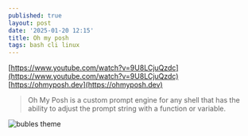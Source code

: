 ```yaml
---
published: true
layout: post
date: '2025-01-20 12:15'
title: Oh my posh
tags: bash cli linux 
---
```

[https://www.youtube.com/watch?v=9U8LCjuQzdc](https://www.youtube.com/watch?v=9U8LCjuQzdc)  
[https://ohmyposh.dev](https://ohmyposh.dev)

> Oh My Posh is a custom prompt engine for any shell that has the ability to adjust the prompt string with a function or variable.

![bubles theme](https://ohmyposh.dev/assets/images/bubbles-236d70734687415f6df716a57523ced9.png)
